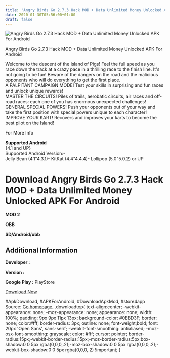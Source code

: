 ```yaml
---
title: 'Angry Birds Go 2.7.3 Hack MOD + Data Unlimited Money Unlocked APK For Android'
date: 2020-01-30T05:56:00+01:00
draft: false
---
```


![Angry Birds Go 2.7.3 Hack MOD + Data Unlimited Money Unlocked APK For Android](https://i1.wp.com/apkhome.net/wp-content/uploads/2017/06/Angry-Birds-Go-2.7.3.png "Angry Birds Go 2.7.3 Hack MOD + Data Unlimited Money Unlocked APK For Android")

  

Angry Birds Go 2.7.3 Hack MOD + Data Unlimited Money Unlocked APK For Android

Welcome to the descent of the Island of Pigs! Feel the full speed as you race down the track at a crazy pace in a thrilling race to the finish line. It's not going to be fun! Beware of the dangers on the road and the malicious opponents who will do everything to get the first place.  
A PALPITANT CAMPAIGN MODE! Test your skills in surprising and fun races and unlock unique rewards!  
MASTER THE CIRCUITS! Piles of trails, aerobatic circuits, air races and off-road races: each one of you has enormous unexpected challenges!  
GENERAL SPECIAL POWERS! Push your opponents out of your way and take the first position with special powers unique to each character!  
IMPROVE YOUR KART! Recovers and improves your karts to become the best pilot on the Island!

For More Info

**Supported Android**  
{4.1 and UP}  
Supported Android Version:-  
Jelly Bean (4.1"4.3.1)- KitKat (4.4"4.4.4)- Lollipop (5.0"5.0.2) or UP

Download Angry Birds Go 2.7.3 Hack MOD + Data Unlimited Money Unlocked APK For Android
======================================================================================

**MOD 2**

**OBB**

**SD/Android/obb**

Additional Information
----------------------

**Developer :**

**Version :**

**Google Play :** PlayStore

  

[Download Now](https://store4app.co/post/angry-birds-go-2-7-3-hack-mod-data-unlimited-money-unlocked-apk-for-android_1573671229)

  
#ApkDownload, #APKForAndroid, #DownloadApkMod, #store4app  
Source: [Go homepage.](https://store4app.co/post/angry-birds-go-2-7-3-hack-mod-data-unlimited-money-unlocked-apk-for-android_1573671229) .downloadtop{ text-align:center; -webkit-appearance: none; -moz-appearance: none; appearance: none; width: 100%; padding: 9px 9px 11px 13px; background-color: #0EBD3F; border: none; color:#fff; border-radius: 3px; outline: none; font-weight;bold; font: 20px 'Open Sans', sans-serif; -webkit-font-smoothing: antialiased; -moz-osx-font-smoothing: grayscale; color: #fff; cursor: pointer; border-radius:15px;-webkit-border-radius:15px;-moz-border-radius:5px;box-shadow:0 0 5px rgba(0,0,0,.2);-moz-box-shadow:0 0 5px rgba(0,0,0,.2);-webkit-box-shadow:0 0 5px rgba(0,0,0,.2) !important; }